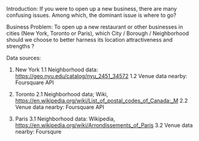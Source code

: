Introduction: If you were to open up a new business, there are many confusing issues. Among which, the dominant issue is where to go?

Business Problem: To open up a new restaurant or other businesses in cities (New York, Toronto or Paris), which City / Borough / Neighborhood should we choose to better harness its location attractiveness and strengths ?

Data sources:
1. New York
1.1 Neighborhood data: https://geo.nyu.edu/catalog/nyu_2451_34572
1.2 Venue data nearby: Foursquare API

2. Toronto
2.1 Neighborhood data; Wiki, https://en.wikipedia.org/wiki/List_of_postal_codes_of_Canada:_M
2.2 Venue data nearby: Foursquare API

3. Paris
3.1 Neighborhood data: Wikipedia, https://en.wikipedia.org/wiki/Arrondissements_of_Paris
3.2 Venue data nearby: Foursqure
